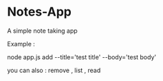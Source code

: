 # Notes-App
A simple note taking app 

Example :

node app.js add --title='test title' --body='test body'

you can also : remove , list , read 



